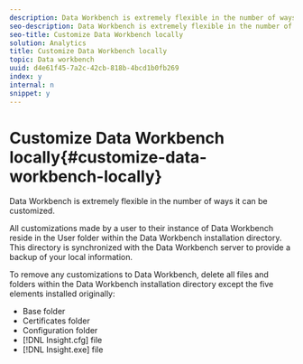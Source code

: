 ```yaml
---
description: Data Workbench is extremely flexible in the number of ways it can be customized.
seo-description: Data Workbench is extremely flexible in the number of ways it can be customized.
seo-title: Customize Data Workbench locally
solution: Analytics
title: Customize Data Workbench locally
topic: Data workbench
uuid: d4e61f45-7a2c-42cb-818b-4bcd1b0fb269
index: y
internal: n
snippet: y
---
```


# Customize Data Workbench locally{#customize-data-workbench-locally}

Data Workbench is extremely flexible in the number of ways it can be customized.

All customizations made by a user to their instance of Data Workbench reside in the User folder within the Data Workbench installation directory. This directory is synchronized with the Data Workbench server to provide a backup of your local information.

To remove any customizations to Data Workbench, delete all files and folders within the Data Workbench installation directory except the five elements installed originally:

* Base folder 
* Certificates folder 
* Configuration folder 
* [!DNL Insight.cfg] file 
* [!DNL Insight.exe] file

